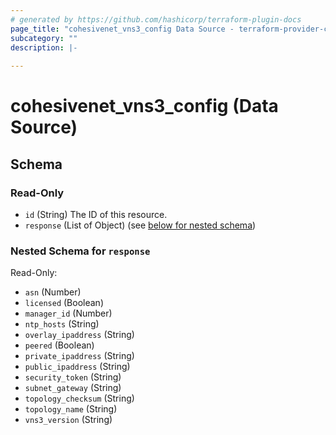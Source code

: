 ```yaml
---
# generated by https://github.com/hashicorp/terraform-plugin-docs
page_title: "cohesivenet_vns3_config Data Source - terraform-provider-cohesivenet"
subcategory: ""
description: |-
  
---
```


# cohesivenet_vns3_config (Data Source)





<!-- schema generated by tfplugindocs -->
## Schema

### Read-Only

- `id` (String) The ID of this resource.
- `response` (List of Object) (see [below for nested schema](#nestedatt--response))

<a id="nestedatt--response"></a>
### Nested Schema for `response`

Read-Only:

- `asn` (Number)
- `licensed` (Boolean)
- `manager_id` (Number)
- `ntp_hosts` (String)
- `overlay_ipaddress` (String)
- `peered` (Boolean)
- `private_ipaddress` (String)
- `public_ipaddress` (String)
- `security_token` (String)
- `subnet_gateway` (String)
- `topology_checksum` (String)
- `topology_name` (String)
- `vns3_version` (String)


